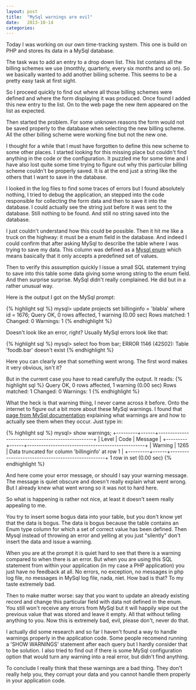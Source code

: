 ```yaml
---
layout: post
title:  "MySql warnings are evil"
date:   2013-10-14
categories: 
---
```


Today I was working on our own time-tracking system. This one is build on PHP and stores its data in a MySql database.

The task was to add an entry to a drop down list. This list contains all the billing schemes we use (monthly, quarterly, every six months and so on). So we basically wanted to add another biliing scheme. This seems to be a pretty easy task at first sight.

So I proceed quickly to find out where all those billing schemes were defined and where the form displaying it was produced. Once found I added this new entry to the list. On to the web page the new item appeared on the list as expected.

Then started the problem. For some unknown reasons the form would not be saved properly to the database when selecting the new billing scheme. All the other billing scheme were working fine but not the new one.

I thought for a while that I must have forgotten to define this new scheme to some other places. I started looking for this missing place but couldn't find anything in the code or the configuration. It puzzled me for some time and I have also lost quite some time trying to figure out why this particular billing scheme couldn't be properly saved. It is at the end just a string like the others that I want to save in the database.

I looked in the log files to find some traces of errors but I found absolutely nothing, I tried to debug the application, an stepped into the code responsible for collecting the form data and then to save it into the database. I could actually see the string just before it was sent to the database. Still nothing to be found. And still no string saved into the database.

I just couldn't understand how this could be possible. Then it hit me like a truck on the highway: it must be a enum field in the database. And indeed I could confirm that after asking MySql to describe the table where I was trying to save my data. This column was defined as a [Mysql enum][mysql-enum-doc] which means basically that it only accepts a predefined set of values.

Then to verify this assumption quickly I issue a small SQL statement trying to save into this table some data giving some wrong string to the enum field. And then surprise surprise. MySql didn't really complained. He did but in a rather unusual way.

Here is the output I got on the MySql prompt:

{% highlight sql %}
mysql> update projects set billinginfo = 'blabla' where id = 1676;
Query OK, 0 rows affected, 1 warning (0.00 sec)
Rows matched: 1  Changed: 0  Warnings: 1
{% endhighlight %}

Doesn't look like an error, right? Usually MySql errors look like that:

{% highlight sql %}
mysql> select foo from bar;
ERROR 1146 (42S02): Table 'foodb.bar' doesn't exist
{% endhighlight %}

Here you can clearly see that something went wrong. The first word makes it very obvious, isn't it?

But in the current case you have to read carefully the output. It reads:
{% highlight sql %}
Query OK, 0 rows affected, 1 warning (0.00 sec)
Rows matched: 1  Changed: 0  Warnings: 1
{% endhighlight %}

 What the heck is that warning thing, I never came across it before. Onto the internet to figure out a bit more about these MySql warnings. I found that [page from MySql documentation][mysql-warning-doc] explaining what warnings are and how to actually see them when they occur. Just type in:

{% highlight sql %}
mysql> show warnings;
+---------+------+--------------------------------------------------+
| Level   | Code | Message                                          |
+---------+------+--------------------------------------------------+
| Warning | 1265 | Data truncated for column 'billinginfo' at row 1 |
+---------+------+--------------------------------------------------+
1 row in set (0.00 sec)
{% endhighlight %}

And here come your error message, or should I say your warning message. The message is quiet obscure and doesn't really explain what went wrong. But I already knew what went wrong so it was not to hard here.

So what is happening is rather not nice, at least it doesn't seem really appealing to me.

You try to insert some bogus data into your table, but you don't know yet that the data is bogus. The data is bogus because the table contains an Enum type column for which a set of correct value has been defined. Then Mysql instead of throwing an error and yelling at you just "silently" don't insert the data and issue a warning. 

When you are at the prompt it is quiet hard to see that there is a warning compared to when there is an error. But when you are using this SQL statement from within your application (in my case a PHP application) you just have no feedback at all. No errors, no exception, no messages in php log file, no messages in MySql log file, nada, niet. How bad is that? To my taste extremely bad.

Then to make matter worse: say that you want to update an already existing record and change this particular field with data not defined in the enum. You still won't receive any errors from MySql but it will happily wipe out the previous value that was stored and leave it empty. All that without telling anything to you. Now this is extremely bad, evil, please don't, never do that.

I actually did some research and so far I haven't found a way to handle warnings properly in the application code. Some people recomend running a 'SHOW WARNINGS' statement after each query but I hardly consider that to be solution. I also tried to find out if there is some MySql configuration option that would turn any warning into a real error, but didn't find anything.

To conclude I really think that these warnings are a bad thing. They don't really help you, they corrupt your data and you cannot handle them properly in your application code.


[mysql-warning-doc]: https://dev.mysql.com/doc/refman/5.0/en/show-warnings.html
[how-to-deal-with-warning-pdo]: http://stackoverflow.com/questions/17276811/show-warnings-in-mysql-pdo
[mysql-enum-doc]: https://dev.mysql.com/doc/refman/5.0/en/enum.html
